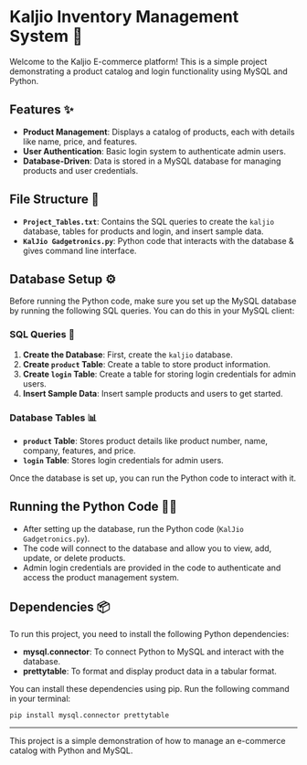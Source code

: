 # Kaljio Inventory Management System 🛒

Welcome to the Kaljio E-commerce platform! This is a simple project demonstrating a product catalog and login functionality using MySQL and Python.

## Features ✨
- **Product Management**: Displays a catalog of products, each with details like name, price, and features.
- **User Authentication**: Basic login system to authenticate admin users.
- **Database-Driven**: Data is stored in a MySQL database for managing products and user credentials.

## File Structure 📁
- **`Project_Tables.txt`**: Contains the SQL queries to create the `kaljio` database, tables for products and login, and insert sample data.
- **`KalJio Gadgetronics.py`**: Python code that interacts with the database & gives command line interface.

## Database Setup ⚙️
Before running the Python code, make sure you set up the MySQL database by running the following SQL queries. You can do this in your MySQL client:

### SQL Queries 📝
1. **Create the Database**: First, create the `kaljio` database. 
2. **Create `product` Table**: Create a table to store product information.
3. **Create `login` Table**: Create a table for storing login credentials for admin users.
4. **Insert Sample Data**: Insert sample products and users to get started.

### Database Tables 📊
- **`product` Table**: Stores product details like product number, name, company, features, and price.
- **`login` Table**: Stores login credentials for admin users.

Once the database is set up, you can run the Python code to interact with it.

## Running the Python Code 🏃‍♂️
- After setting up the database, run the Python code (`KalJio Gadgetronics.py`).
- The code will connect to the database and allow you to view, add, update, or delete products.
- Admin login credentials are provided in the code to authenticate and access the product management system.


## Dependencies 📦
To run this project, you need to install the following Python dependencies:

- **mysql.connector**: To connect Python to MySQL and interact with the database.
- **prettytable**: To format and display product data in a tabular format.

You can install these dependencies using pip. 
Run the following command in your terminal:
```
pip install mysql.connector prettytable
```
---

This project is a simple demonstration of how to manage an e-commerce catalog with Python and MySQL.

